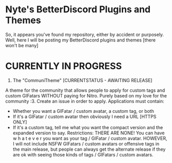 # Nyte's BetterDiscord Plugins and Themes

So, it appears you've found my repository, either by accident or purposely. Well, here I will be posting my BetterDiscord plugins and themes [there won't be many]

# CURRENTLY IN PROGRESS

1. The "CommuniTheme" [CURRENTSTATUS - AWAITING RELEASE]

A theme for the community that allows people to apply for custom tags and custom GIFatars WITHOUT paying for Nitro. Purely based on my love for the community :3. Create an issue in order to apply. Applications must contain:

- Whether you want a GIFatar / custom avatar, a custom tag, or both
- If it's a GIFatar / custom avatar then obviously I need a URL [HTTPS ONLY]
- If it's a custom tag, tell me what you want the compact version and the expanded version to say.
Restrictions:
THERE ARE NONE! You can have w h a t e v e r you want as your tag / GIFatar / custom avatar. HOWEVER, I will not include NSFW GIFatars / custom avatars or offensive tags in the main release, but people can always get the alternate release if they are ok with seeing those kinds of tags / GIFatars / custom avatars.
